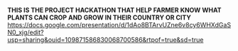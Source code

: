 **THIS IS THE PROJECT HACKATHON THAT HELP FARMER KNOW WHAT PLANTS CAN CROP AND GROW IN THEIR COUNTRY OR CITY**
https://docs.google.com/presentation/d/1dAo8BTArvUZne6v8cy6WHXdGaSN0_xjg/edit?usp=sharing&ouid=109871586830068700586&rtpof=true&sd=true
